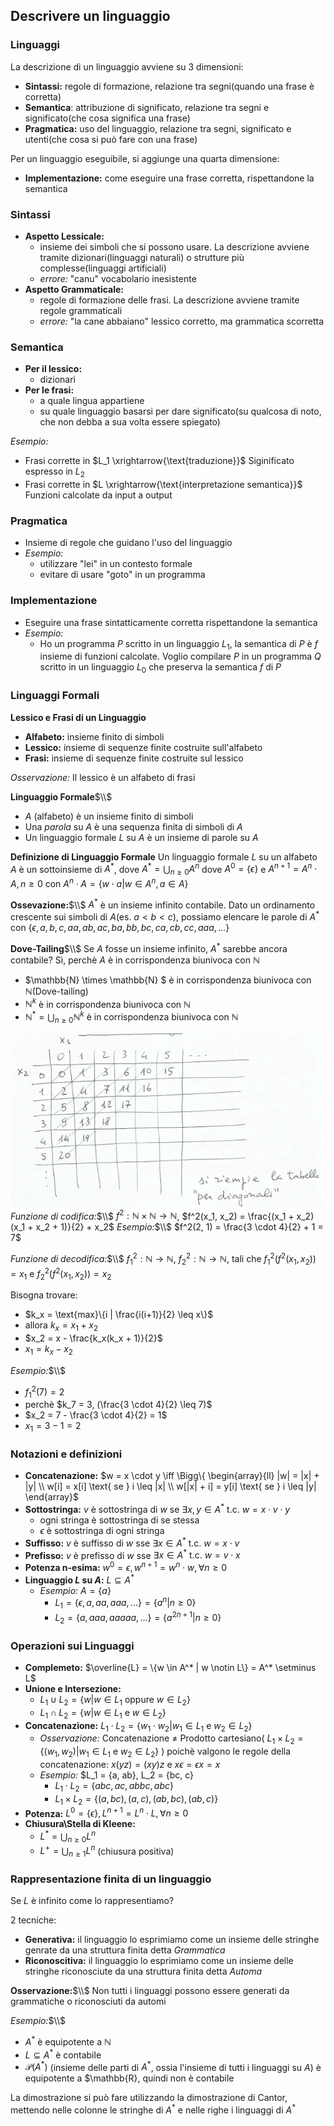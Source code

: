 ## Descrivere un linguaggio
### Linguaggi
La descrizione di un linguaggio avviene su 3 dimensioni:
- **Sintassi:** regole di formazione, relazione tra segni(quando una frase è corretta)
- **Semantica**: attribuzione di significato, relazione tra segni e significato(che cosa significa una frase)
- **Pragmatica:** uso del linguaggio, relazione tra segni, significato e utenti(che cosa si può fare con una frase)

Per un linguaggio eseguibile, si aggiunge una quarta dimensione:
- **Implementazione:** come eseguire una frase corretta, rispettandone la semantica

### Sintassi
- **Aspetto Lessicale:** 
    - insieme dei simboli che si possono usare. La descrizione avviene tramite dizionari(linguaggi naturali) o strutture più complesse(linguaggi artificiali)
    - *errore:* "canu" vocabolario inesistente
- **Aspetto Grammaticale:** 
    - regole di formazione delle frasi. La descrizione avviene tramite regole grammaticali
    - *errore:* "la cane abbaiano" lessico corretto, ma grammatica scorretta

### Semantica
- **Per il lessico:**
    - dizionari
- **Per le frasi:**
    - a quale lingua appartiene
    - su quale linguaggio basarsi per dare significato(su qualcosa di noto, che non debba a sua volta essere spiegato)

*Esempio:* 
- Frasi corrette in $L_1 \xrightarrow{\text{traduzione}}$ Siginificato espresso in $L_2$
- Frasi corrette in $L \xrightarrow{\text{interpretazione semantica}}$ Funzioni calcolate da input a output

### Pragmatica
- Insieme di regole che guidano l'uso del linguaggio
- *Esempio:* 
    - utilizzare "lei" in un contesto formale
    - evitare di usare "goto" in un programma

### Implementazione
- Eseguire una frase sintatticamente corretta rispettandone la semantica
- *Esempio:* 
    - Ho un programma $P$ scritto in un linguaggio $L_1$, la semantica di $P$ è $f$ insieme di funzioni calcolate. Voglio compilare $P$ in un programma $Q$ scritto in un linguaggio $L_0$ che preserva la semantica $f$ di $P$

### Linguaggi Formali
**Lessico e Frasi di un Linguaggio**
- **Alfabeto:** insieme finito di simboli
- **Lessico:** insieme di sequenze finite costruite sull'alfabeto
- **Frasi:** insieme di sequenze finite costruite sul lessico

*Osservazione:*
Il lessico è un alfabeto di frasi

**Linguaggio Formale**$\\$
- $A$ (alfabeto) è un insieme finito di simboli
- Una *parola* su $A$ è una sequenza finita di simboli di $A$
- Un linguaggio formale $L$ su $A$ è un insieme di parole su $A$

**Definizione di Linguaggio Formale**
Un linguaggio formale $L$ su un alfabeto $A$ è un sottoinsieme di $A^*$, dove $A^* = \bigcup_{n \geq 0} A^n$ dove $A^0 = \{\epsilon\}$ e $A^{n+1} = A^n \cdot A, n \geq 0$ con $A^n \cdot A = \{w \cdot a | w \in A^n, a \in A\}$

**Ossevazione:**$\\$
$A^*$ è un insieme infinito contabile. Dato un ordinamento crescente sui simboli di $A$(es. $a < b < c$), possiamo elencare le parole di $A^*$ con $\{\epsilon, a, b, c, aa, ab, ac, ba, bb, bc, ca, cb, cc, aaa, \ldots\}$

**Dove-Tailing**$\\$
Se $A$ fosse un insieme infinito, $A^*$ sarebbe ancora contabile? Sì, perchè $A$ è in corrispondenza biunivoca con $\mathbb{N}$
- $\mathbb{N} \times \mathbb{N} $ è in corrispondenza biunivoca con $\mathbb{N}$(Dove-tailing)
- $\mathbb{N}^k$ è in corrispondenza biunivoca con $\mathbb{N}$
- $\mathbb{N}^* = \bigcup_{n \geq 0} \mathbb{N}^k$ è in corrispondenza biunivoca con $\mathbb{N}$

![alt text](image-1.png)
*Funzione di codifica:*$\\$
$f^2 : \mathbb{N} \times \mathbb{N} \rightarrow \mathbb{N}$, $f^2(x_1, x_2) = \frac{(x_1 + x_2)(x_1 + x_2 + 1)}{2} + x_2$
*Esempio:*$\\$
$f^2(2, 1) = \frac{3 \cdot 4}{2} + 1 = 7$

*Funzione di decodifica:*$\\$
$f^2_1 : \mathbb{N} \rightarrow \mathbb{N}$, $f^2_2 : \mathbb{N} \rightarrow \mathbb{N}$, $\text{ tali che }$ $f^2_1(f^2(x_1, x_2)) = x_1$ e $f^2_2(f^2(x_1, x_2)) = x_2$

Bisogna trovare:
- $k_x = \text{max}\{i | \frac{i(i+1)}{2} \leq x\}$
- allora $k_x = x_1 + x_2$
- $x_2 = x - \frac{k_x(k_x + 1)}{2}$
- $x_1 = k_x - x_2$

*Esempio:*$\\$
- $f^2_1(7) = 2$
- perchè $k_7 = 3, (\frac{3 \cdot 4}{2} \leq 7)$
- $x_2 = 7 - \frac{3 \cdot 4}{2} = 1$
- $x_1 = 3 - 1 = 2$

### Notazioni e definizioni
- **Concatenazione:** $w = x \cdot y \iff \Bigg\{ \begin{array}{ll} |w| = |x| + |y| \\ w[i] = x[i] \text{ se } i \leq |x| \\ w[|x| + i] = y[i] \text{ se } i \leq |y| \end{array}$
- **Sottostringa:** $v$ è sottostringa di $w$ se $\exists x, y \in A^* \text{ t.c. } w = x \cdot v \cdot y$
    - ogni stringa è sottostringa di se stessa
    - $\epsilon$ è sottostringa di ogni stringa
- **Suffisso:** $v$ è suffisso di $w$ sse $\exists x \in A^* \text{ t.c. } w = x \cdot v$
- **Prefisso:** $v$ è prefisso di $w$ sse $\exists x \in A^* \text{ t.c. } w = v \cdot x$
- **Potenza n-esima:** $w^0 = \epsilon, w^{n+1} = w^n \cdot w, \forall n \geq 0$
- **Linguaggio $L$ su $A$:** $L \subseteq A^*$
    - *Esempio:* $A = \{a\}$
        - $L_1 = \{\epsilon, a, aa, aaa, \ldots\} = \{a^n | n \geq 0\}$
        - $L_2 = \{a, aaa, aaaaa, \ldots\} = \{a^{2n+1} | n \geq 0\}$

### Operazioni sui Linguaggi
- **Complemeto:** $\overline{L} = \{w \in A^* | w \notin L\} = A^* \setminus L$
- **Unione e Intersezione:** 
    - $L_1 \cup L_2 = \{w | w \in L_1 \text{ oppure } w \in L_2\}$
    - $L_1 \cap L_2 = \{w | w \in L_1 \text{ e } w \in L_2\}$
- **Concatenazione:** $L_1 \cdot L_2 = \{w_1 \cdot w_2 | w_1 \in L_1 \text{ e } w_2 \in L_2\}$
    - *Osservazione:* Concatenazione $\neq$ Prodotto cartesiano( $L_1 \times L_2 = \{ (w_1, w_2) | w_1 \in L_1 \text{ e } w_2 \in L_2 \}$ ) poichè valgono le regole della concatenazione: $x(yz) = (xy)z \text{ e } x\epsilon = \epsilon x = x$
    - *Esempio:* $L_1 = \{a, ab\}, L_2 = \{bc, c\}
        - $L_1 \cdot L_2 = \{abc, ac, abbc, abc\}$
        - $L_1 \times L_2 = \{(a, bc), (a, c), (ab, bc), (ab, c)\}$
- **Potenza:** $L^0 = \{\epsilon\}, L^{n+1} = L^n \cdot L, \forall n \geq 0$
- **Chiusura\Stella di Kleene:** 
    - $L^* = \bigcup_{n \geq 0} L^n$
    - $L^+ = \bigcup_{n \geq 1} L^n$ (chiusura positiva)

### Rappresentazione finita di un linguaggio
Se $L$ è infinito come lo rappresentiamo?

2 tecniche:
- **Generativa:** il linguaggio lo esprimiamo come un insieme delle stringhe genrate da una struttura finita detta *Grammatica*
- **Riconoscitiva:** il linguaggio lo esprimiamo come un insieme delle stringhe riconosciute da una struttura finita detta *Automa*

**Osservazione:**$\\$
Non tutti i linguaggi possono essere generati da grammatiche o riconosciuti da automi

*Esempio:*$\\$
- $A^*$ è equipotente a $\mathbb{N}$
- $L \subseteq A^*$ è contabile
- $\mathcal{P}(A^*)$ (insieme delle parti di $A^*$, ossia l'insieme di tutti i linguaggi su $A$) è equipotente a $\mathbb{R}, quindi non è contabile

La dimostrazione si può fare utilizzando la dimostrazione di Cantor, mettendo nelle colonne le stringhe di $A^*$ e nelle righe i linguaggi di $A^*$